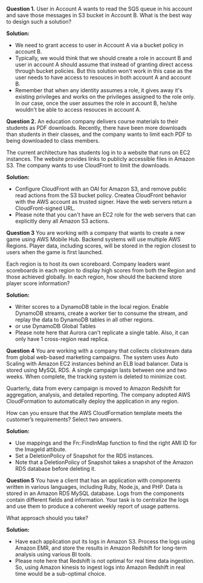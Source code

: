 **Question 1.** User in Account A wants to read the SQS queue in his account and save those messages in S3 bucket in Account B. What is the best way to design such a solution?

**Solution:**
* We need to grant access to user in Account A via a bucket policy in account B.
* Typically, we would think that we should create a role in account B and user in account A should assume that instead of granting direct access through bucket policies. But this solution won't work in this case as the user needs to have access to resouces in both account A and account B.
* Remember that when any identity assumes a role, it gives away it's existing privileges and works on the privileges assigned to the role only. In our case, once the user assumes the role in account B, he/she wouldn't be able to access resouces in account A.

**Question 2.** An education company delivers course materials to their students as PDF downloads. Recently, there have been more downloads than students in their classes, and the company wants to limit each PDF to being downloaded to class members.

The current architecture has students log in to a website that runs on EC2 instances. The website provides links to publicly accessible files in Amazon S3. The company wants to use CloudFront to limit the downloads.

**Solution:**
* Configure CloudFront with an OAI for Amazon S3, and remove public read actions from the S3 bucket policy. Createa CloudFront behavior with the AWS account as trusted signer. Have the web servers return a CloudFront-signed URL.
* Please note that you can't have an EC2 role for the web servers that can explicitly deny all Amazon S3 actions.

**Question 3**
You are working with a company that wants to create a new game using AWS Mobile Hub. Backend systems will use multiple AWS Regions. Player data, including scores, will be stored in the region closest to users when the game is first launched.

Each region is to host its own scoreboard. Company leaders want scoreboards in each region to display high scores from both the Region and those achieved globally. In each region, how should the backend store player score information?

**Solution:**
* Writer scores to a DynamoDB table in the local region. Enable DynamoDB streams, create a worker tier to consume the stream, and replay the data to DynamoDB tables in all other regions.
* or use DynamoDB Global Tables
* Please note here that Aurora can't replicate a single table. Also, it can only have 1 cross-region read replica.

**Question 4**
You are working with a company that collects clickstream data from global web-based marketing campaigns. The system uses Auto Scaling with Amazon EC2 instances behind an ELB load balancer. Data is stored using MySQL RDS. A single campaign lasts between one and two weeks. When complete, the tracking system is deleted to minimize cost.

Quarterly, data from every campaign is moved to Amazon Redshift for aggregation, analysis, and detailed reporting. The company adopted AWS CloudFormation to automatically deploy the application in any region.

How can you ensure that the AWS CloudFormation template meets the customer’s requirements?  Select two answers. 

**Solution:**
* Use mappings and the Fn::FindInMap function to find the right AMI ID for the ImageId attibute.
* Set a DeletionPolicy of Snapshot for the RDS instances.
* Note that a DeletionPolicy of Snapshot takes a snapshot of the Amazon RDS database before deleting it.

**Question 5**
You have a client that has an application with components written in various languages, including Ruby, Node.js, and PHP. Data is stored in an Amazon RDS MySQL database. Logs from the components contain different fields and information. Your task is to centralize the logs and use them to produce a coherent weekly report of usage patterns.

What approach should you take?

**Solution:**
* Have each application put its logs in Amazon S3. Process the logs using Amazon EMR, and store the results in Amazon Redshift for long-term analysis using various BI tools.
* Please note here that Redshift is not optimal for real time data ingestion. So, using Amazon kinesis to ingest logs into Amazon Redshift in real time would be a sub-optimal choice.
